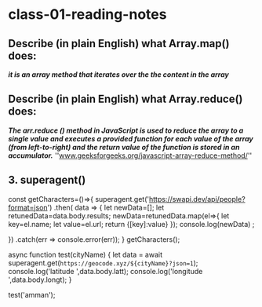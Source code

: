 # class-01-reading-notes


## Describe (in plain English) what Array.map() does:
***it is an array method that iterates over the the content in the array***

## Describe (in plain English) what Array.reduce() does:
***The arr.reduce () method in JavaScript is used to reduce the array to a single value and executes a provided function for each value of the array (from left-to-right) and the return value of the function is stored in an accumulator.***
''www.geeksforgeeks.org/javascript-array-reduce-method/''

## 3. superagent()
const getCharacters=()=>{
  superagent.get('https://swapi.dev/api/people?format=json')
  .then( data => {
    let newData=[];
    let retunedData=data.body.results;
    newData=retunedData.map(el=>{
      let key=el.name;
      let value=el.url;
      return {[key]:value}
    });
    console.log(newData) ;

  })
  .catch(err => console.error(err));
}
getCharacters();

async function test(cityName) {
  let data = await superagent.get(`https://geocode.xyz/${cityName}?json=1`);
  console.log('latitude ',data.body.latt);
  console.log('longitude ',data.body.longt);
}

test('amman');

